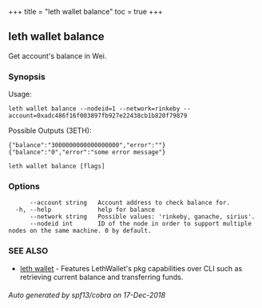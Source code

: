 +++
title = "leth wallet balance"
toc = true
+++

## leth wallet balance

Get account's balance in Wei.

### Synopsis


Usage:

	leth wallet balance --nodeid=1 --network=rinkeby --account=0xadc486f16f003897fb927e22438cb1b820f79879

Possible Outputs (3ETH):

	{"balance":"3000000000000000000","error":""}
	{"balance":"0","error":"some error message"}


```
leth wallet balance [flags]
```

### Options

```
      --account string   Account address to check balance for.
  -h, --help             help for balance
      --network string   Possible values: 'rinkeby, ganache, sirius'.
      --nodeid int       ID of the node in order to support multiple nodes on the same machine. 0 by default.
```

### SEE ALSO

* [leth wallet](leth_wallet.md)	 - Features LethWallet's pkg capabilities over CLI such as retrieving current balance and transferring funds.

###### Auto generated by spf13/cobra on 17-Dec-2018
